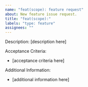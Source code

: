 ```yaml
---
name: "feat(scope): feature request"
about: New feature issue request.
title: "feat(scope):"
labels: "type: feature"
assignees: ""
---
```


Description:
[description here]

Acceptance Criteria:

-   [acceptance criteria here]

Additional Information:

-   [additional information here]
